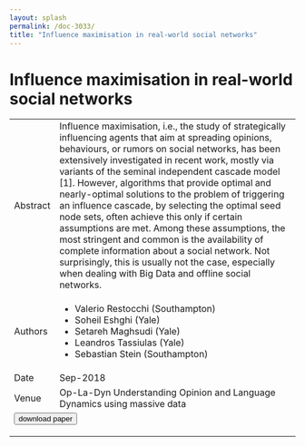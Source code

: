 ```yaml
---
layout: splash
permalink: /doc-3033/
title: "Influence maximisation in real-world social networks"
---
```


# Influence maximisation in real-world social networks

<table>
    <tbody>
    <tr>
        <td>Abstract</td>
        <td>Influence maximisation, i.e., the study of strategically influencing agents that aim at spreading opinions, behaviours, or rumors on social networks, has been extensively investigated in recent work, mostly via variants of the seminal independent cascade model [1]. However, algorithms that provide optimal and nearly-optimal solutions to the problem of triggering an influence cascade, by selecting the optimal seed node sets, often achieve this only if certain assumptions are met. Among these assumptions, the most stringent and common is the availability of complete information about a social network. Not surprisingly, this is usually not the case, especially when dealing with Big Data and offline social networks.</td>
    </tr>
    <tr>
        <td>Authors</td>
        <td>
            <ul>
                <li>Valerio Restocchi (Southampton)</li>
                <li>Soheil Eshghi (Yale)</li>
                <li>Setareh Maghsudi (Yale)</li>
                <li>Leandros Tassiulas (Yale)</li>
                <li>Sebastian Stein (Southampton)</li>
            </ul>
        </td>
    </tr>
    <tr>
        <td>Date</td>
        <td>Sep-2018</td>
    </tr>
    <tr>
        <td>Venue</td>
        <td>Op-La-Dyn Understanding Opinion and Language Dynamics using massive data</td>
    </tr>
        <tr>
            <td colspan="2">
                <form method="get" action="https://ibm.box.com/v/doc-3033-paper">
                    <button type="submit">download paper</button>
                </form>
            </td>
        </tr>
    </tbody>
</table>
